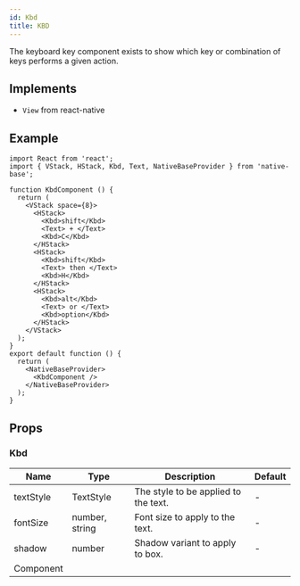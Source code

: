 ```yaml
---
id: Kbd
title: KBD
---
```


The keyboard key component exists to show which key or combination of keys performs a given action.

## Implements

- `View` from react-native

## Example

```SnackPlayer name=KBD%20Example
import React from 'react';
import { VStack, HStack, Kbd, Text, NativeBaseProvider } from 'native-base';

function KbdComponent () {
  return (
    <VStack space={8}>
      <HStack>
        <Kbd>shift</Kbd>
        <Text> + </Text>
        <Kbd>C</Kbd>
      </HStack>
      <HStack>
        <Kbd>shift</Kbd>
        <Text> then </Text>
        <Kbd>H</Kbd>
      </HStack>
      <HStack>
        <Kbd>alt</Kbd>
        <Text> or </Text>
        <Kbd>option</Kbd>
      </HStack>
    </VStack>
  );
}
export default function () {
  return (
    <NativeBaseProvider>
      <KbdComponent />
    </NativeBaseProvider>
  );
}
```

## Props

### Kbd

| Name      | Type           | Description                          | Default |
| --------- | -------------- | ------------------------------------ | ------- |
| textStyle | TextStyle      | The style to be applied to the text. | -       |
| fontSize  | number, string | Font size to apply to the text.      | -       |
| shadow    | number         | Shadow variant to apply to box.      | -       |
| Component |                |                                      |         |

